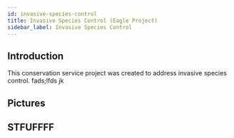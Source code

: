 ```yaml
---
id: invasive-species-control
title: Invasive Species Control (Eagle Project)
sidebar_label: Invasive Species Control
---
```


## Introduction

This conservation service project was created to address invasive species control. fads;lfds jk

## Pictures

## STFUFFFF